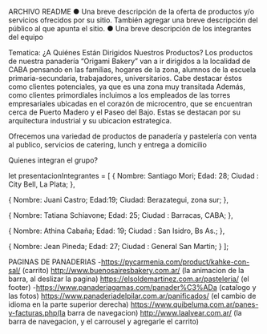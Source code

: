 ARCHIVO README
● Una breve descripción de la oferta de productos y/o servicios ofrecidos por su sitio. También agregar una breve descripción del público al que apunta el sitio.
● Una breve descripción de los integrantes del equipo

Tematica: 
¿A Quiénes Están Dirigidos Nuestros Productos?
Los productos de nuestra panadería  “Origami Bakery” van a ir dirigidos a la localidad de CABA pensando en las familias, hogares de la zona, alumnos de la escuela primaria-secundaria, trabajadores, universitarios. Cabe destacar éstos como clientes potenciales,  ya que es una zona muy transitada
Además, como clientes primordiales incluimos a los empleados de las torres empresariales ubicadas en el corazón de microcentro, que se encuentran cerca de Puerto Madero y el Paseo del Bajo. Estas se destacan por su arquitectura industrial y su ubicacion estrategica.

Ofrecemos una variedad de productos de panadería y pastelería con venta al publico, servicios de catering, lunch y entrega a domicilio

Quienes integran el grupo?

let presentacionIntegrantes = [
{
	Nombre: Santiago Mori;
	Edad: 28;
	Ciudad : City Bell, La Plata;
},

{
	Nombre: Juani Castro;
	Edad:19;
	Ciudad: Berazategui, zona sur;
},

{
	Nombre: Tatiana Schiavone;
	Edad: 25;
	Ciudad : Barracas, CABA;
},

{
	Nombre: Athina Cabaña;
	Edad: 19;
	Ciudad : San Isidro, Bs As.;
},

{
	Nombre: Jean Pineda;
	Edad: 27;
	Ciudad : General San Martin;
}
];

PAGINAS DE PANADERIAS
-https://pycarmenia.com/product/kahke-con-sal/ (carrito)
http://www.buenosairesbakery.com.ar/ (la animacion de la barra, al deslizar la pagina)
https://elsoldemartinez.com.ar/pasteleria/ (el footer)
-https://www.panaderiagamas.com/panader%C3%ADa (catalogo y las fotos)
https://www.panaderiadelpilar.com.ar/panificados/ (el cambio de idioma en la parte superior derecha)
https://www.quibeluma.com.ar/panes-y-facturas.php(la barra de navegacion)
http://www.laalvear.com.ar/ (la barra de navegacion, y el carrousel y agregarle el carrito)